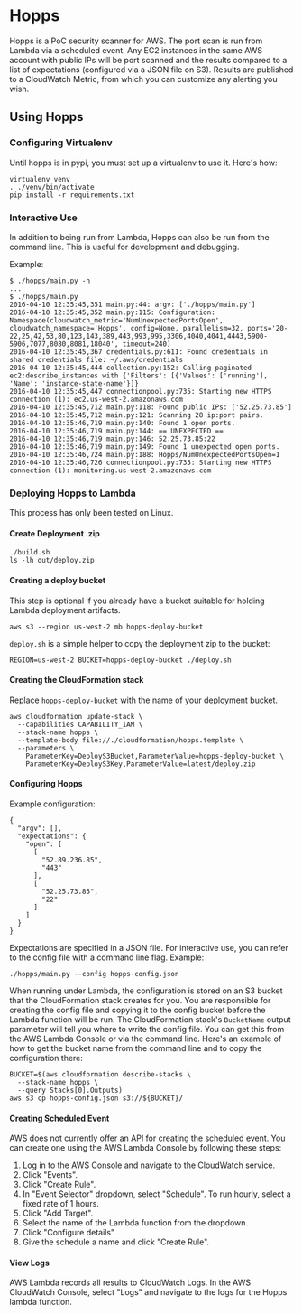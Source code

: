 # Hopps

Hopps is a PoC security scanner for AWS. The port scan is run from Lambda via
a scheduled event. Any EC2 instances in the same AWS account with public IPs
will be port scanned and the results compared to a list of expectations
(configured via a JSON file on S3). Results are published to a CloudWatch
Metric, from which you can customize any alerting you wish.

## Using Hopps

### Configuring Virtualenv

Until hopps is in pypi, you must set up a virtualenv to use it. Here's how:

    virtualenv venv
    . ./venv/bin/activate
    pip install -r requirements.txt

### Interactive Use

In addition to being run from Lambda, Hopps can also be run from the command
line. This is useful for development and debugging.

Example:

    $ ./hopps/main.py -h
    ...
    $ ./hopps/main.py
    2016-04-10 12:35:45,351 main.py:44: argv: ['./hopps/main.py']
    2016-04-10 12:35:45,352 main.py:115: Configuration: Namespace(cloudwatch_metric='NumUnexpectedPortsOpen', cloudwatch_namespace='Hopps', config=None, parallelism=32, ports='20-22,25,42,53,80,123,143,389,443,993,995,3306,4040,4041,4443,5900-5906,7077,8080,8081,18040', timeout=240)
    2016-04-10 12:35:45,367 credentials.py:611: Found credentials in shared credentials file: ~/.aws/credentials
    2016-04-10 12:35:45,444 collection.py:152: Calling paginated ec2:describe_instances with {'Filters': [{'Values': ['running'], 'Name': 'instance-state-name'}]}
    2016-04-10 12:35:45,447 connectionpool.py:735: Starting new HTTPS connection (1): ec2.us-west-2.amazonaws.com
    2016-04-10 12:35:45,712 main.py:118: Found public IPs: ['52.25.73.85']
    2016-04-10 12:35:45,712 main.py:121: Scanning 28 ip:port pairs.
    2016-04-10 12:35:46,719 main.py:140: Found 1 open ports.
    2016-04-10 12:35:46,719 main.py:144: == UNEXPECTED ==
    2016-04-10 12:35:46,719 main.py:146: 52.25.73.85:22
    2016-04-10 12:35:46,719 main.py:149: Found 1 unexpected open ports.
    2016-04-10 12:35:46,724 main.py:188: Hopps/NumUnexpectedPortsOpen=1
    2016-04-10 12:35:46,726 connectionpool.py:735: Starting new HTTPS connection (1): monitoring.us-west-2.amazonaws.com

### Deploying Hopps to Lambda

This process has only been tested on Linux.

#### Create Deployment .zip

    ./build.sh
    ls -lh out/deploy.zip

#### Creating a deploy bucket

This step is optional if you already have a bucket suitable for holding Lambda deployment artifacts.

    aws s3 --region us-west-2 mb hopps-deploy-bucket

`deploy.sh` is a simple helper to copy the deployment zip to the bucket:

    REGION=us-west-2 BUCKET=hopps-deploy-bucket ./deploy.sh

#### Creating the CloudFormation stack

Replace `hopps-deploy-bucket` with the name of your deployment bucket.

    aws cloudformation update-stack \
      --capabilities CAPABILITY_IAM \
      --stack-name hopps \
      --template-body file://./cloudformation/hopps.template \
      --parameters \
        ParameterKey=DeployS3Bucket,ParameterValue=hopps-deploy-bucket \
        ParameterKey=DeployS3Key,ParameterValue=latest/deploy.zip

#### Configuring Hopps

Example configuration:

    {
      "argv": [],
      "expectations": {
        "open": [
          [
            "52.89.236.85",
            "443"
          ],
          [
            "52.25.73.85",
            "22"
          ]
        ]
      }
    }

Expectations are specified in a JSON file. For interactive use, you can refer to the
config file with a command line flag. Example:

    ./hopps/main.py --config hopps-config.json

When running under Lambda, the configuration is stored on an S3 bucket
that the CloudFormation stack creates for you. You are responsible for creating the
config file and copying it to the config bucket before the Lambda function will be run.
The CloudFormation stack's `BucketName` output parameter will tell you where to write
the config file. You can get this from the AWS Lambda Console or via the command line.
Here's an example of how to get the bucket name from the command line and to copy the
configuration there:

    BUCKET=$(aws cloudformation describe-stacks \
      --stack-name hopps \
      --query Stacks[0].Outputs)
    aws s3 cp hopps-config.json s3://${BUCKET}/

#### Creating Scheduled Event

AWS does not currently offer an API for creating the scheduled event. You can create one using the AWS Lambda Console
 by following these steps:

1. Log in to the AWS Console and navigate to the CloudWatch service.
2. Click "Events".
3. Click "Create Rule".
4. In "Event Selector" dropdown, select "Schedule". To run hourly, select a fixed rate of 1 hours.
5. Click "Add Target".
6. Select the name of the Lambda function from the dropdown.
7. Click "Configure details"
8. Give the schedule a name and click "Create Rule".

#### View Logs

AWS Lambda records all results to CloudWatch Logs. In the AWS CloudWatch Console, select "Logs" and navigate to the
logs for the Hopps lambda function.


